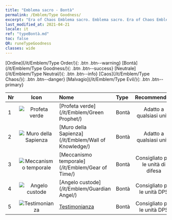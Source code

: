 ```yaml
---
title: "Emblema sacro - Bontà"
permalink: /Emblem/Type Goodness/
excerpt: "Era of Chaos Emblema sacro. Emblema sacro. Era of Chaos Emblema sacro Bontà. Era of Chaos Bontà"
last_modified_at: 2021-04-21
locale: it
ref: "typeBontà.md"
toc: false
QR: runeTypeGoodness
classes: wide
---
```


  [Ordine](/it/Emblem/Type Order/){: .btn .btn--warning}   [Bontà](/it/Emblem/Type Goodness/){: .btn .btn--success}   [Neutrale](/it/Emblem/Type Neutral/){: .btn .btn--info}   [Caos](/it/Emblem/Type Chaos/){: .btn .btn--danger}   [Malvagio](/it/Emblem/Type Evil/){: .btn .btn--primary} 

  |  Nr  | Icon |             Nome            |    Type    |   Recommended   |
  |:-----|:--:|:----------------------------|:-----------|:---------------:|
  | 1 | ![Profeta verde](/images/r/rune_icon_204.png) | [Profeta verde](/it/Emblem/Green Prophet/) | Bontà | Adatto a qualsiasi unità | 
  | 2 | ![Muro della Sapienza](/images/r/rune_icon_202.png) | [Muro della Sapienza](/it/Emblem/Wall of Knowledge/) | Bontà | Adatto a qualsiasi unità | 
  | 3 | ![Meccanismo temporale](/images/r/rune_icon_205.png) | [Meccanismo temporale](/it/Emblem/Gear of Time/) | Bontà | Consigliato per le unità di difesa | 
  | 4 | ![Angelo custode](/images/r/rune_icon_203.png) | [Angelo custode](/it/Emblem/Guardian Angel/) | Bontà | Consigliato per le unità DPS | 
  | 5 | ![Testimonianza](/images/r/rune_icon_201.png) | [Testimonianza](/it/Emblem/Witness/) | Bontà | Consigliato per le unità DPS | 
